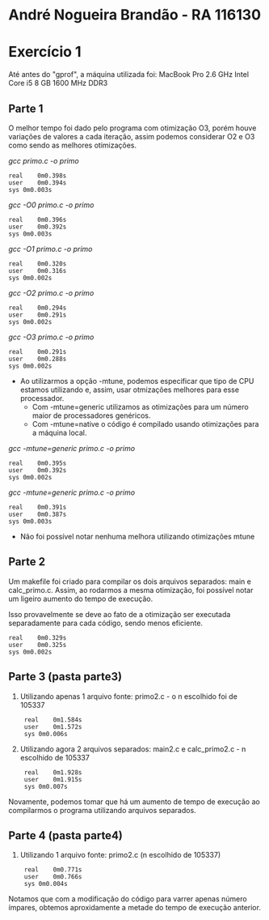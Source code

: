 # André Nogueira Brandão - RA 116130
# Exercício 1

Até antes do "gprof", a máquina utilizada foi:
MacBook Pro
2.6 GHz Intel Core i5
8 GB 1600 MHz DDR3

## Parte 1

O melhor tempo foi dado pelo programa com otimização O3, porém houve variações de valores a cada iteração, assim podemos considerar O2 e O3 como sendo as melhores otimizações.

*gcc primo.c -o primo*

    real	0m0.398s
    user	0m0.394s
    sys	0m0.003s

*gcc -O0 primo.c -o primo*

    real	0m0.396s
    user	0m0.392s
    sys	0m0.003s

*gcc -O1 primo.c -o primo*

    real	0m0.320s
    user	0m0.316s
    sys	0m0.002s

*gcc -O2 primo.c -o primo*

    real	0m0.294s
    user	0m0.291s
    sys	0m0.002s

*gcc -O3 primo.c -o primo*

    real	0m0.291s
    user	0m0.288s
    sys	0m0.002s

- Ao utilizarmos a opção -mtune, podemos especificar que tipo de CPU estamos utilizando e, assim, usar otmizações melhores para esse processador.
  - Com -mtune=generic utilizamos as otimizações para um número maior de processadores genéricos.
  - Com -mtune=native o código é compilado usando otimizações para a máquina local.

*gcc -mtune=generic primo.c -o primo*

    real	0m0.395s
    user	0m0.392s
    sys	0m0.002s

*gcc -mtune=generic primo.c -o primo*

    real	0m0.391s
    user	0m0.387s
    sys	0m0.003s

- Não foi possível notar nenhuma melhora utilizando otimizações mtune

## Parte 2

Um makefile foi criado para compilar os dois arquivos separados: main e calc_primo.c.
Assim, ao rodarmos a mesma otimização, foi possível notar um ligeiro aumento do tempo de execução.

Isso provavelmente se deve ao fato de a otimização ser executada separadamente para cada código, sendo menos eficiente.

    real	0m0.329s
    user	0m0.325s
    sys	0m0.002s

## Parte 3 (pasta parte3)

1. Utilizando apenas 1 arquivo fonte: primo2.c - o n escolhido foi de 105337

        real	0m1.584s
        user	0m1.572s
        sys	0m0.006s

2. Utilizando agora 2 arquivos separados: main2.c e calc_primo2.c - n escolhido de 105337

        real	0m1.928s
        user	0m1.915s
        sys	0m0.007s

Novamente, podemos tomar que há um aumento de tempo de execução ao compilarmos o programa utilizando arquivos separados.

## Parte 4 (pasta parte4)

1. Utilizando 1 arquivo fonte: primo2.c (n escolhido de 105337)

        real	0m0.771s
        user	0m0.766s
        sys	0m0.004s

Notamos que com a modificação do código para varrer apenas número ímpares, obtemos aproxidamente a metade do tempo de execução anterior.
